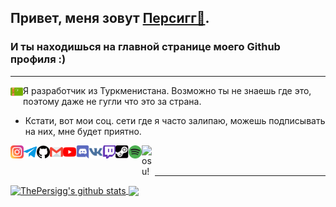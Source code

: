 ## Привет, меня зовут [Персигг🍑](https://github.com/perssBest/). 
### И ты находишься на главной странице моего Github профиля :)
---
Я разработчик из Туркменистана<img align="left" alt="tm" width="20px" src="https://raw.githubusercontent.com/iredoff/iredoff/master/assets/tm.svg" />. Возможно ты не знаешь где это, поэтому даже не гугли что это за страна.
+ Кстати, вот мои соц. сети где я часто залипаю, можешь подписывать на них, мне будет приятно.

<a href="https://instagram.com/iredoff">
  <img align="left" alt="Instagram" width="21px" src="https://raw.githubusercontent.com/iredoff/iredoff/master/assets/instagram.svg" />
</a>

<a href="https://t.me/iredoff">
  <img align="left" alt="Telegram" width="21px" src="https://raw.githubusercontent.com/iredoff/iredoff/master/assets/telegram.svg" />
</a>

<a href="https://github.com/iredoff">
  <img align="left" alt="Second Github Profile" width="21px" src="https://raw.githubusercontent.com/iredoff/iredoff/master/assets/github.svg" />
</a>

<a href="zadrotflex24@gmail.com">
  <img align="left" alt="Gmail" width="21px" src="https://raw.githubusercontent.com/iredoff/iredoff/master/assets/gmail.svg" />
</a>

<a href="https://www.youtube.com/channel/UCiwqPhFK_Rh8rbZflRgnvHg">
  <img align="left" alt="YouTube" width="21px" src="https://raw.githubusercontent.com/iredoff/iredoff/master/assets/youtube.svg" />
</a>

<a href="https://discord.gg/RPb2KXN">
  <img align="left" alt="Discord" width="21px" src="https://raw.githubusercontent.com/iredoff/iredoff/master/assets/discord.svg" />
</a>

<a href="https://vk.com/reedi">
  <img align="left" alt="VK" width="21px" src="https://raw.githubusercontent.com/iredoff/iredoff/master/assets/vk.svg" />
</a>

<a href="https://twitch.tv/persigg_loves">
  <img align="left" alt="Twitch" width="21px" src="https://raw.githubusercontent.com/iredoff/iredoff/master/assets/twitch.svg" />
</a>

<a href="https://steamcommunity.com/id/persijj/">
  <img align="left" alt="Steam" width="21px" src="https://raw.githubusercontent.com/iredoff/iredoff/master/assets/steam.svg" />
</a>

<a href="https://open.spotify.com/user/bhp54m5qf1gvpf2cqmuhwzedz?si=nFL6Vo3YSz-cfhL-6M6G1g">
  <img align="left" alt="Spotify" width="21px" src="https://raw.githubusercontent.com/iredoff/iredoff/master/assets/spotify.svg" />
</a>

<a href="https://osu.ppy.sh/users/17761101">
  <img align="left" alt="osu!" width="21px" src="https://raw.githubusercontent.com/iredoff/iredoff/master/assets/osu.svg" />
</a>



<br>
<br>

---




<a href="https://github.com/perssBest">
  <img align="center" src="https://github-readme-stats.anuraghazra1.vercel.app/api?username=perssBest&show_icons=true&include_all_commits=true&theme=dark" alt="ThePersigg's github stats" />
</a>
<a href="https://github.com/perssBest">
  <img align="center" src="https://github-readme-stats.anuraghazra1.vercel.app/api/top-langs/?username=perssBest&layout=compact&theme=dark" />
</a>

<a href="https://github.com/perssBest">
